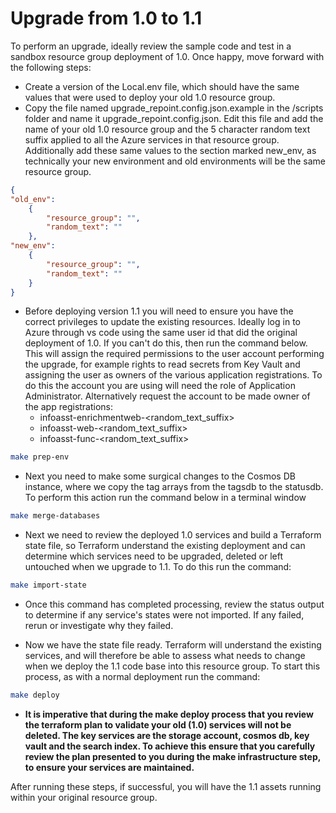 # Upgrade from 1.0 to 1.1

To perform an upgrade, ideally review the sample code and test in a sandbox resource group deployment of 1.0. Once happy, move forward with the following steps:

- Create a version of the Local.env file, which should have the same values that were used to deploy your old 1.0 resource group.
- Copy the file named upgrade_repoint.config.json.example in the /scripts folder and name it upgrade_repoint.config.json. Edit this file and add the name of your old 1.0 resource group and the 5 character random text suffix applied to all the Azure services in that resource group. Additionally add these same values to the section marked new_env, as technically your new environment and old environments will be the same resource group.

```json
{
"old_env":
    {
        "resource_group": "",
        "random_text": ""
    },
"new_env":
    {
        "resource_group": "",
        "random_text": ""
    }
}
```
- Before deploying version 1.1 you will need to ensure you have the correct privileges to update the existing resources. Ideally log in to Azure through vs code using the same user id that did the original deployment of 1.0. If you can't do this, then run the command below. This will assign the required permissions to the user account performing the upgrade, for example rights to read secrets from Key Vault and assigning the user as owners of the various application registrations. To do this the account you are using will need the role of Application Administrator. Alternatively request the account to be made owner of the app registrations:
    - infoasst-enrichmentweb-<random_text_suffix>
    - infoasst-web-<random_text_suffix>
    - infoasst-func-<random_text_suffix> 
```bash
make prep-env
```
- Next you need to make some surgical changes to the Cosmos DB instance, where we copy the tag arrays from the tagsdb to the statusdb. To perform this action run the command below in a terminal window
```bash
make merge-databases
```
- Next we need to review the deployed 1.0 services and build a Terraform state file, so Terraform understand the existing deployment and can determine which services need to be upgraded, deleted or left untouched when we upgrade to 1.1. To do this run the command:
```bash
make import-state
```
- Once this command has completed processing, review the status output to determine if any service's states were not imported. If any failed, rerun or investigate why they failed.

- Now we have the state file ready. Terraform will understand the existing services, and will therefore be able to assess what needs to change when we deploy the 1.1 code base into this resource group. To start this process, as with a normal deployment run the command:
```bash
make deploy
```
- **It is imperative that during the make deploy process that you review the terraform plan to validate your old (1.0) services will not be deleted. The key services are the storage account, cosmos db, key vault and the search index. To achieve this ensure that you carefully review the plan presented to you during the make infrastructure step, to ensure your services are maintained.**

After running these steps, if successful, you will have the 1.1 assets running within your original resource group. 